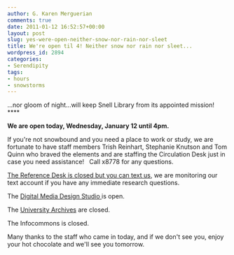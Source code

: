 ```yaml
---
author: G. Karen Merguerian
comments: true
date: 2011-01-12 16:52:57+00:00
layout: post
slug: yes-were-open-neither-snow-nor-rain-nor-sleet
title: We're open til 4! Neither snow nor rain nor sleet...
wordpress_id: 2894
categories:
- Serendipity
tags:
- hours
- snowstorms
---
```


...nor gloom of night...will keep Snell Library from its appointed mission!  ****

**We are open today, Wednesday, January 12 until 4pm.**

If you're not snowbound and you need a place to work or study, we are fortunate to have staff members Trish Reinhart, Stephanie Knutson and Tom Quinn who braved the elements and are staffing the Circulation Desk just in case you need assistance!   Call x8778 for any questions.

[The Reference Desk is closed but you can text us](../../services/ask_a_librarian/text_message/), we are monitoring our text account if you have any immediate research questions.

The [Digital Media Design Studio ](http://www.lib.neu.edu/dmds)is open.

The [University Archives](http://www.lib.neu.edu/archives) are closed.

The Infocommons is closed.

Many thanks to the staff who came in today, and if we don't see you, enjoy your hot chocolate and we'll see you tomorrow.

